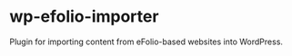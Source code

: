 wp-efolio-importer
==================

Plugin for importing content from eFolio-based websites into WordPress.
